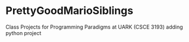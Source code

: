 # PrettyGoodMarioSiblings
Class Projects for Programming Paradigms at UARK (CSCE 3193)
adding python project
